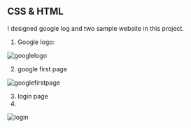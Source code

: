 ## CSS & HTML

I designed google log and two sample website in this project.


1. Google logo:


![googlelogo](https://github.com/javadnematollahi/Website/assets/86910174/47f32d26-280d-49c3-a3f0-d3486b1cc8f0)



2. google first page


![googlefirstpage](https://github.com/javadnematollahi/Website/assets/86910174/553dfad1-d0fe-4526-aa1f-98697f0a0238)



3. login page
4. 

![login](https://github.com/javadnematollahi/Website/assets/86910174/ffdc0365-a655-474c-aec4-251de5604ea5)
